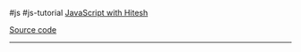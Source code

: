 #js #js-tutorial 
[JavaScript with Hitesh](https://www.youtube.com/playlist?list=PLu71SKxNbfoBuX3f4EOACle2y-tRC5Q37)

[Source code](https://github1s.com/hiteshchoudhary/js-hindi-youtube)

-----------------------------------------------
